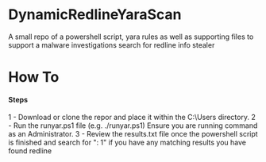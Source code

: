 # DynamicRedlineYaraScan

A small repo of a powershell script, yara rules as well as supporting files to support a malware investigations search for redline info stealer

<h1>How To</h1>

<h4>Steps</h4>

1 - Download or clone the repor and place it within the C:\Users directory.
2 - Run the runyar.ps1 file (e.g. ./runyar.ps1) Ensure you are running command as an Administrator.
3 - Review the results.txt file once the powershell script is finished and search for ": 1" if you have any matching results you have <span>found</span> redline
